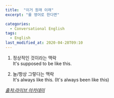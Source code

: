 ```yaml
---
title:  "이거 원래 이래"
excerpt: "를 영어로 한다면"

categories:
  - Conversational English
tags:
  - English
last_modified_at: 2020-04-28T09:10
---
```


1. 정상적인 것이라는 맥락  
It's supposed to be like this.

2. 늘/항상 그렇다는 맥락  
It's always like this. (It's always been like this)  

    
*[출처:라이브 아카데미](https://youtu.be/yK_MuPCqc5w)*